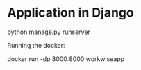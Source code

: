 # Application in Django

python manage.py runserver

Running the docker:

docker run -dp 8000:8000 workwiseapp